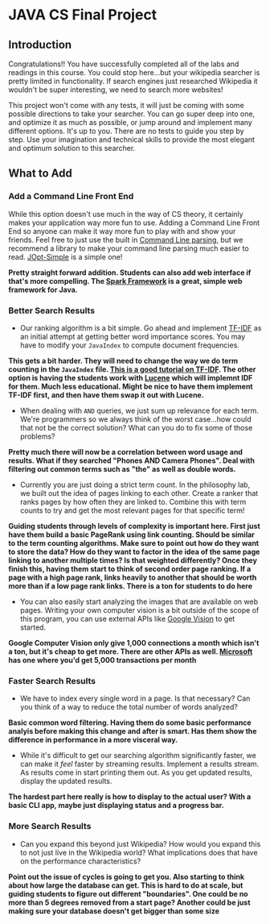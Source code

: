 # JAVA CS Final Project

## Introduction

Congratulations!! You have successfully completed all of the labs and readings in this course. You could stop here...but your wikipedia searcher is pretty limited in functionality. If search engines just researched Wikipedia it wouldn't be super interesting, we need to search more websites!

This project won't come with any tests, it will just be coming with some possible directions to take your searcher. You can go super deep into one, and optimize it as much as possible, or jump around and implement many different options. It's up to you. There are no tests to guide you step by step. Use your imagination and technical skills to provide the most elegant and optimum solution to this searcher.

## What to Add

### Add a Command Line Front End

While this option doesn't use much in the way of CS theory, it certainly makes your application way more fun to use. Adding a Command Line Front End so anyone can make it way more fun to play with and show your friends. Feel free to just use the built in [Command Line parsing](https://docs.oracle.com/javase/tutorial/essential/environment/cmdLineArgs.html), but we recommend a library to make your command line parsing much easier to read. [JOpt-Simple](https://pholser.github.io/jopt-simple/) is a simple one!

**Pretty straight forward addition. Students can also add web interface if that's more compelling. The [Spark Framework](http://sparkjava.com/) is a great, simple web framework for Java.**

### Better Search Results

  * Our ranking algorithm is a bit simple. Go ahead and implement [TF-IDF](https://en.wikipedia.org/wiki/Tf%E2%80%93idf) as an initial attempt at getting better word importance scores. You may have to modify your `JavaIndex` to compute document frequencies.

  **This gets a bit harder. They will need to change the way we do term counting in the `JavaIndex` file. [This is a good tutorial on TF-IDF](https://guendouz.wordpress.com/2015/02/17/implementation-of-tf-idf-in-java/). The other option is having the students work with [Lucene](https://lucene.apache.org/core/index.html) which will implemnt IDF for them. Much less educational. Might be nice to have them implement TF-IDF first, and then have them swap it out with Lucene.**

  * When dealing with `AND` queries, we just sum up relevance for each term. We're programmers so we always think of the worst case...how could that not be the correct solution? What can you do to fix some of those problems?

  **Pretty much there will now be a correlation between word usage and results. What if they searched "Phones AND Camera Phones". Deal with filtering out common terms such as "the" as well as double words.**

  * Currently you are just doing a strict term count. In the philosophy lab, we built out the idea of pages linking to each other. Create a ranker that ranks pages by how often they are linked to. Combine this with term counts to try and get the most relevant pages for that specific term!

  **Guiding students through levels of complexity is important here. First just have them build a basic PageRank using link counting. Should be similar to the term counting algorithms. Make sure to point out how do they want to store the data? How do they want to factor in the idea of the same page linking to another multiple times? Is that weighted differently? Once they finish this, having them start to think of second order page ranking. If a page with a high page rank, links heavily to another that should be worth more than if a low page rank links. There is a ton for students to do here**

  * You can also easily start analyzing the images that are available on web pages. Writing your own computer vision is a bit outside of the scope of this program, you can use external APIs like [Google Vision](https://cloud.google.com/vision/) to get started.

  **Google Computer Vision only give 1,000 connections a month which isn't a ton, but it's cheap to get more. There are other APIs as well. [Microsoft](https://www.microsoft.com/cognitive-services/en-us/computer-vision-api) has one where you'd get 5,000 transactions per month**

### Faster Search Results

  * We have to index every single word in a page. Is that necessary? Can you think of a way to reduce the total number of words analyzed? 

  **Basic common word filtering. Having them do some basic performance analyis before making this change and after is smart. Has them show the difference in performance in a more visceral way.**

  * While it's difficult to get our searching algorithm significantly faster, we can make it *feel* faster by streaming results. Implement a results stream. As results come in start printing them out. As you get updated results, display the updated results. 

  **The hardest part here really is how to display to the actual user? With a basic CLI app, maybe just displaying status and a progress bar.**

### More Search Results

  * Can you expand this beyond just Wikipedia? How would you expand this to not just live in the Wikipedia world? What implications does that have on the performance characteristics?

  **Point out the issue of cycles is going to get you. Also starting to think about how large the database can get. This is hard to do at scale, but guiding students to figure out different "boundaries". One could be no more than 5 degrees removed from a start page? Another could be just making sure your database doesn't get bigger than some size**

